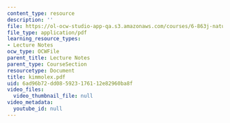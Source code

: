 ```yaml
---
content_type: resource
description: ''
file: https://ol-ocw-studio-app-qa.s3.amazonaws.com/courses/6-863j-natural-language-and-the-computer-representation-of-knowledge-spring-2003/6ad96b72dd085923176112e82960ba8f_kimmolex.pdf
file_type: application/pdf
learning_resource_types:
- Lecture Notes
ocw_type: OCWFile
parent_title: Lecture Notes
parent_type: CourseSection
resourcetype: Document
title: kimmolex.pdf
uid: 6ad96b72-dd08-5923-1761-12e82960ba8f
video_files:
  video_thumbnail_file: null
video_metadata:
  youtube_id: null
---
```

